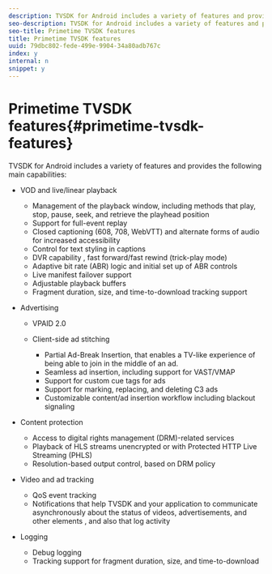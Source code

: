 ```yaml
---
description: TVSDK for Android includes a variety of features and provides the following main capabilities 
seo-description: TVSDK for Android includes a variety of features and provides the following main capabilities 
seo-title: Primetime TVSDK features
title: Primetime TVSDK features
uuid: 79dbc802-fede-499e-9904-34a80adb767c
index: y
internal: n
snippet: y
---
```


# Primetime TVSDK features{#primetime-tvsdk-features}

TVSDK for Android includes a variety of features and provides the following main capabilities:

* VOD and live/linear playback

    * Management of the playback window, including methods that play, stop, pause, seek, and retrieve the playhead position 
    * Support for full-event replay 
    * Closed captioning (608, 708, WebVTT) and alternate forms of audio for increased accessibility 
    * Control for text styling in captions 
    * DVR capability , fast forward/fast rewind (trick-play mode) 
    * Adaptive bit rate (ABR) logic and initial set up of ABR controls 
    * Live manifest failover support 
    * Adjustable playback buffers 
    * Fragment duration, size, and time-to-download tracking support

* Advertising

    * VPAID 2.0 
    * Client-side ad stitching

        * Partial Ad-Break Insertion, that enables a TV-like experience of being able to join in the middle of an ad. 
        * Seamless ad insertion, including support for VAST/VMAP 
        * Support for custom cue tags for ads 
        * Support for marking, replacing, and deleting C3 ads 
        * Customizable content/ad insertion workflow including blackout signaling

* Content protection

    * Access to digital rights management (DRM)-related services 
    * Playback of HLS streams unencrypted or with Protected HTTP Live Streaming (PHLS) 
    * Resolution-based output control, based on DRM policy

* Video and ad tracking

    * QoS event tracking 
    * Notifications that help TVSDK and your application to communicate asynchronously about the status of videos, advertisements, and other elements , and also that log activity

* Logging

    * Debug logging 
    * Tracking support for fragment duration, size, and time-to-download

